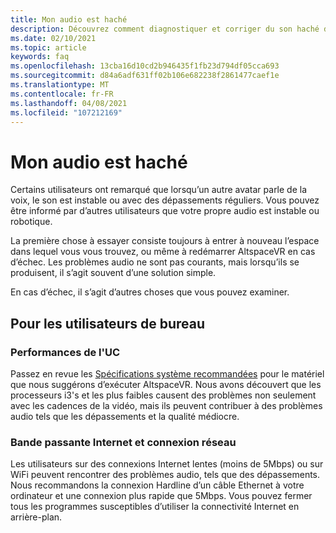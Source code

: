 ```yaml
---
title: Mon audio est haché
description: Découvrez comment diagnostiquer et corriger du son haché dans les événements AltspaceVR.
ms.date: 02/10/2021
ms.topic: article
keywords: faq
ms.openlocfilehash: 13cba16d10cd2b946435f1fb23d794df05cca693
ms.sourcegitcommit: d84a6adf631ff02b106e682238f2861477caef1e
ms.translationtype: MT
ms.contentlocale: fr-FR
ms.lasthandoff: 04/08/2021
ms.locfileid: "107212169"
---
```

# <a name="my-audio-is-choppy"></a>Mon audio est haché

Certains utilisateurs ont remarqué que lorsqu’un autre avatar parle de la voix, le son est instable ou avec des dépassements réguliers. Vous pouvez être informé par d’autres utilisateurs que votre propre audio est instable ou robotique.

La première chose à essayer consiste toujours à entrer à nouveau l’espace dans lequel vous vous trouvez, ou même à redémarrer AltspaceVR en cas d’échec. Les problèmes audio ne sont pas courants, mais lorsqu’ils se produisent, il s’agit souvent d’une solution simple. 

En cas d’échec, il s’agit d’autres choses que vous pouvez examiner. 

## <a name="for-desktop-users"></a>Pour les utilisateurs de bureau

### <a name="cpu-performance"></a>Performances de l'UC

Passez en revue les [Spécifications système recommandées](../getting-started/system-requirements.md) pour le matériel que nous suggérons d’exécuter AltspaceVR. Nous avons découvert que les processeurs i3's et les plus faibles causent des problèmes non seulement avec les cadences de la vidéo, mais ils peuvent contribuer à des problèmes audio tels que les dépassements et la qualité médiocre.

### <a name="internet-bandwidth-and-network-connection"></a>Bande passante Internet et connexion réseau

Les utilisateurs sur des connexions Internet lentes (moins de 5Mbps) ou sur WiFi peuvent rencontrer des problèmes audio, tels que des dépassements. Nous recommandons la connexion Hardline d’un câble Ethernet à votre ordinateur et une connexion plus rapide que 5Mbps. Vous pouvez fermer tous les programmes susceptibles d’utiliser la connectivité Internet en arrière-plan.